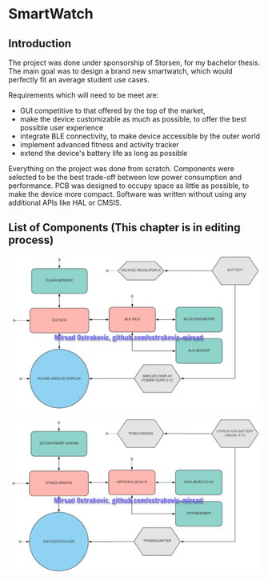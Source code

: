 # SmartWatch

## Introduction
The project was done under sponsorship of Storsen, for my bachelor thesis. The main goal was to design a brand new smartwatch, which would perfectly fit an average student use cases.

Requirements which will need to be meet are:
  - GUI competitive to that offered by the top of the market,
  - make the device customizable as much as possible, to offer the best possible user experience 
  - integrate BLE connectivity, to make device accessible by the outer world
  - implement advanced fitness and activity tracker
  - extend the device's battery life as long as possible
       
Everything on the project was done from scratch. Components were selected to be the best trade-off between low power consumption and performance. PCB was designed to occupy space as little as possible, to make the device more compact. Software was written without using any additional APIs like HAL or CMSIS.

## List of Components (This chapter is in editing process)
![alt text](https://raw.githubusercontent.com/ostrakovic-mirsad/SmartWatch/master/solution_diagram.jpg)

![alt text](https://raw.githubusercontent.com/ostrakovic-mirsad/SmartWatch/master/pieces_diagram.jpg)

